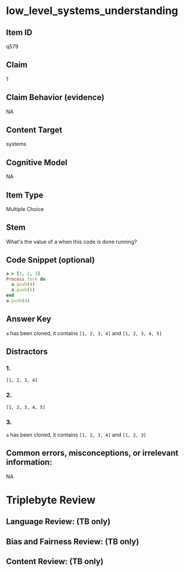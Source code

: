 # low_level_systems_understanding

## Item ID
q579

## Claim
1

## Claim Behavior (evidence)
NA

## Content Target
systems

## Cognitive Model
NA

## Item Type
Multiple Choice

## Stem
What's the value of a when this code is done running?

## Code Snippet (optional)
```ruby
a = [1, 2, 3]
Process.fork do
  a.push(4)
  a.push(5)
end
a.push(4)
```

## Answer Key
`a` has been cloned, it contains `[1, 2, 3, 4]` and `[1, 2, 3, 4, 5]`

## Distractors

### 1.
`[1, 2, 3, 4]`

### 2.
`[1, 2, 3, 4, 5]`

### 3.
`a` has been cloned, it contains `[1, 2, 3, 4]` and `[1, 2, 3]`

## Common errors, misconceptions, or irrelevant information:
NA

# Triplebyte Review


## Language Review: (TB only)


## Bias and Fairness Review: (TB only)


## Content Review: (TB only)

